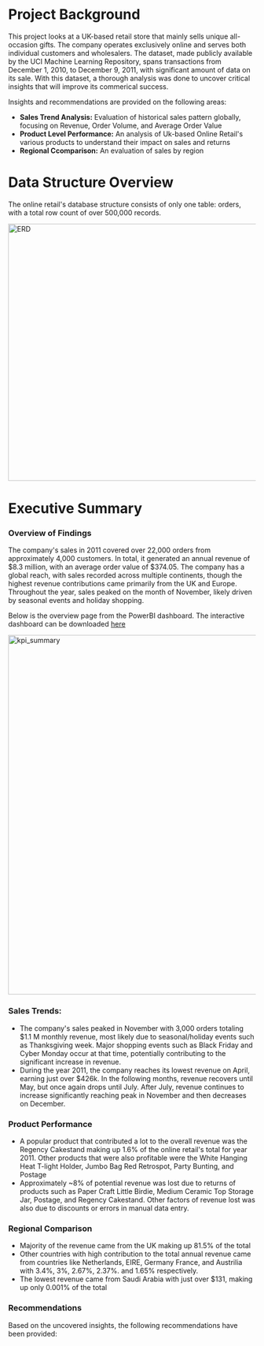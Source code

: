 # Project Background

This project looks at a UK-based retail store that mainly sells unique all-occasion gifts. The company operates exclusively online and serves both individual customers and wholesalers. The dataset, made publicly available by the UCI Machine Learning Repository, spans transactions from December 1, 2010, to December 9, 2011, with significant amount of data on its sale. With this dataset, a thorough analysis was done to uncover critical insights that will improve its commerical success. 


Insights and recommendations are provided on the following areas:
 * **Sales Trend Analysis:** Evaluation of historical sales pattern globally, focusing on Revenue, Order Volume, and Average Order Value
 * **Product Level Performance:** An analysis of Uk-based Online Retail's various products to understand their impact on sales and returns
 * **Regional Ccomparison:** An evaluation of sales by region

# Data Structure Overview
The online retail's database structure consists of only one table: orders, with a total row count of over 500,000 records.


<img width="560" height="522" alt="ERD" src="https://github.com/user-attachments/assets/310e220c-d71a-46c0-83eb-0b18d50b343b" />


# Executive Summary
### Overview of Findings

The company's sales in 2011 covered over 22,000 orders from approximately 4,000 customers. In total, it generated an annual revenue of $8.3 million, with an average order value of $374.05. The company has a global reach, with sales recorded across multiple continents, though the highest revenue contributions came primarily from the UK and Europe. Throughout the year, sales peaked on the month of November, likely driven by seasonal events and holiday shopping.

Below is the overview page from the PowerBI dashboard. The interactive dashboard can be downloaded [here](https://github.com/hliu34/Retail-Sales-UK/blob/main/UK-Retail-Sales-Analysis.pbix)


<img width="1336" height="730" alt="kpi_summary" src="https://github.com/user-attachments/assets/131dfc69-0a21-4745-a06d-6627d06cc85a" />

### Sales Trends:

 * The company's sales peaked in November with 3,000 orders totaling $1.1 M monthly revenue, most likely due to seasonal/holiday events such as Thanksgiving week. Major shopping events such as Black Friday and Cyber Monday occur at that time, potentially contributing to the significant increase in revenue. 
 * During the year 2011, the company reaches its lowest revenue on April, earning just over $426k. In the following months, revenue recovers until May, but once again drops until July. After July, revenue continues to increase significantly reaching peak in November and then decreases on December.

### Product Performance

 * A popular product that contributed a lot to the overall revenue was the Regency Cakestand making up 1.6% of the online retail's total for year 2011. Other products that were also profitable were the White Hanging Heat T-light Holder, Jumbo Bag Red Retrospot, Party Bunting, and Postage
 * Approximately ~8% of potential revenue was lost due to returns of products such as Paper Craft Little Birdie, Medium Ceramic Top Storage Jar, Postage, and Regency Cakestand. Other factors of revenue lost was also due to discounts or errors in manual data entry. 


### Regional Comparison

 * Majority of the revenue came from the UK making up 81.5% of the total
 * Other countries with high contribution to the total annual revenue came from countries like Netherlands, EIRE, Germany France, and Austrilia with 3.4%, 3%, 2.67%, 2.37%. and 1.65% respectively. 
 * The lowest revenue came from Saudi Arabia with just over $131, making up only 0.001% of the total


### Recommendations 

Based on the uncovered insights, the following recommendations have been provided:

